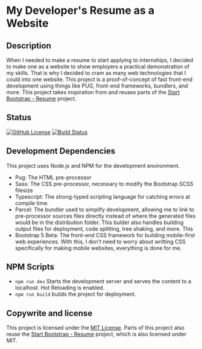 # My Developer's Resume as a Website

## Description

When I needed to make a resume to start applying to internships, I decided to make one as a website to
show employers a practical demonstration of my skills. That is why I decided to cram as many
web technologies that I could into one website. This project is a proof-of-concept of fast front-end
development using things like PUG, front-end frameworks, bundlers, and more. This project takes inspiration from
and reuses parts of the [Start Bootstrap - Resume](https://github.com/StartBootstrap/startbootstrap-resume) project.

## Status

[![GitHub License](https://img.shields.io/badge/license-MIT-blue.svg)](https://raw.githubusercontent.com/Midlight25/website-resume/main/LICENSE)
[![Build Status](https://github.com/Midlight25/website-resume/actions/workflows/build-status.yml/badge.svg?branch=main&event=push)](https://github.com/Midlight25/website-resume/actions/workflows/build-status.yml)

## Development Dependencies

This project uses Node.js and NPM for the development environment.

- Pug: The HTML pre-processor
- Sass: The CSS pre-processor, necessary to modify the Bootstrap SCSS filesize
- Typescript: The strong-typed scripting language for catching errors at compile time.
- Parcel: The bundler used to simplify development, allowing me to link to pre-processor sources files directly instead of where the generated files would be in the distribution folder. This bulder also handles building output files for deployment, code splitting, tree shaking, and more. This
- Bootstrap 5 Beta: The front-end CSS framework for building mobile-first web experiences. With this, I don't need to worry about writting CSS specifically for making mobile websites, everything is done for me.

## NPM Scripts

- `npm run dev` Starts the development server and serves the content to a localhost. Hot Reloading is enabled.
- `npm run build` builds the project for deployment.

## Copywrite and license

This project is licensed under the [MIT License](https://github.com/Midlight25/website-resume/LICENSE). Parts of this project also reuse the [Start Bootstrap - Resume](https://github.com/StartBootstrap/startbootstrap-resume) project, which is also licensed under MIT.
